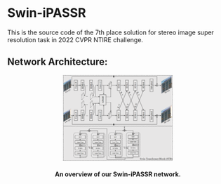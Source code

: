 # Swin-iPASSR
This is the source code of the 7th place solution for stereo image super resolution task in 2022 CVPR NTIRE challenge.

## Network Architecture:

<p align="center">
<img src="./figs/network.png" alt="drawing" width="50%" height="50%"/>
    <h4 align="center">An overview of our Swin-iPASSR network.</h4>
</p>

